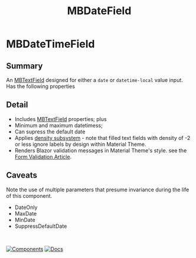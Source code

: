 ﻿---
uid: C.MBDateField
title: MBDateField
---
# MBDateTimeField

## Summary

An [MBTextField](xref:C.MBTextField) designed for either a `date` or `datetime-local` value input.
Has the following properties

## Detail

- Includes [MBTextField](xref:C.MBTextField) properties; plus
- Minimum and maximum datetimess;
- Can supress the default date
- Applies [density subsystem](xref:A.Density) - note that filled text fields with density of -2 or less ignore labels by design within Material Theme.
- Renders Blazor validation messages in Material Theme's style. see the [Form Validation Article](xref:A.FormValidation).

## Caveats

Note the use of multiple parameters that presume invariance during the
life of this component.
- DateOnly
- MaxDate
- MinDate
- SuppressDefaultDate


&nbsp;

[![Components](https://img.shields.io/static/v1?label=Components&message=Plus&color=red)](xref:A.PlusComponents)
[![Docs](https://img.shields.io/static/v1?label=API%20Documentation&message=MBDateTimeField&color=brightgreen)](xref:Material.Blazor.MBDateTimeField)
